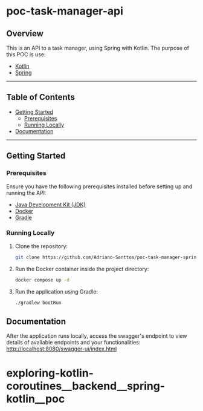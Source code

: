# poc-task-manager-api

## Overview

This is an API to a task manager, using Spring with Kotlin.
The purpose of this POC is use: 

- [Kotlin](https://kotlinlang.org/)
- [Spring](https://spring.io/)

---
## Table of Contents

- [Getting Started](#getting-started)
    - [Prerequisites](#prerequisites)
    - [Running Locally](#running-locally)
- [Documentation](#documentation)
---

## Getting Started

### Prerequisites

Ensure you have the following prerequisites installed before setting up and running the API:

- [Java Development Kit (JDK)](https://adoptopenjdk.net/)
- [Docker](https://www.docker.com/)
- [Gradle](https://gradle.org/install/)

### Running Locally

1. Clone the repository:

    ```bash
    git clone https://github.com/Adriano-Santtos/poc-task-manager-spring-kotlin.git
    ```

3. Run the Docker container inside the project directory:

    ```bash
    docker compose up -d
    ```
   
4. Run the application using Gradle:

    ```bash
    ./gradlew bootRun
    ```

## Documentation


After the application runs locally, access the swagger's endpoint to view details of available endpoints and your functionalities:
<http://localhost:8080/swagger-ui/index.html>
# exploring-kotlin-coroutines__backend__spring-kotlin__poc
